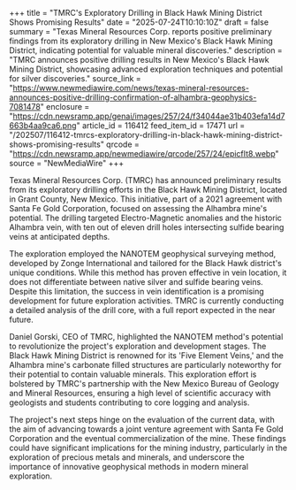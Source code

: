 +++
title = "TMRC's Exploratory Drilling in Black Hawk Mining District Shows Promising Results"
date = "2025-07-24T10:10:10Z"
draft = false
summary = "Texas Mineral Resources Corp. reports positive preliminary findings from its exploratory drilling in New Mexico's Black Hawk Mining District, indicating potential for valuable mineral discoveries."
description = "TMRC announces positive drilling results in New Mexico's Black Hawk Mining District, showcasing advanced exploration techniques and potential for silver discoveries."
source_link = "https://www.newmediawire.com/news/texas-mineral-resources-announces-positive-drilling-confirmation-of-alhambra-geophysics-7081478"
enclosure = "https://cdn.newsramp.app/genai/images/257/24/f34044ae31b403efa14d7663b4aa9ca6.png"
article_id = 116412
feed_item_id = 17471
url = "/202507/116412-tmrcs-exploratory-drilling-in-black-hawk-mining-district-shows-promising-results"
qrcode = "https://cdn.newsramp.app/newmediawire/qrcode/257/24/epicfIt8.webp"
source = "NewMediaWire"
+++

<p>Texas Mineral Resources Corp. (TMRC) has announced preliminary results from its exploratory drilling efforts in the Black Hawk Mining District, located in Grant County, New Mexico. This initiative, part of a 2021 agreement with Santa Fe Gold Corporation, focused on assessing the Alhambra mine's potential. The drilling targeted Electro-Magnetic anomalies and the historic Alhambra vein, with ten out of eleven drill holes intersecting sulfide bearing veins at anticipated depths.</p><p>The exploration employed the NANOTEM geophysical surveying method, developed by Zonge International and tailored for the Black Hawk district's unique conditions. While this method has proven effective in vein location, it does not differentiate between native silver and sulfide bearing veins. Despite this limitation, the success in vein identification is a promising development for future exploration activities. TMRC is currently conducting a detailed analysis of the drill core, with a full report expected in the near future.</p><p>Daniel Gorski, CEO of TMRC, highlighted the NANOTEM method's potential to revolutionize the project's exploration and development stages. The Black Hawk Mining District is renowned for its 'Five Element Veins,' and the Alhambra mine's carbonate filled structures are particularly noteworthy for their potential to contain valuable minerals. This exploration effort is bolstered by TMRC's partnership with the New Mexico Bureau of Geology and Mineral Resources, ensuring a high level of scientific accuracy with geologists and students contributing to core logging and analysis.</p><p>The project's next steps hinge on the evaluation of the current data, with the aim of advancing towards a joint venture agreement with Santa Fe Gold Corporation and the eventual commercialization of the mine. These findings could have significant implications for the mining industry, particularly in the exploration of precious metals and minerals, and underscore the importance of innovative geophysical methods in modern mineral exploration.</p>